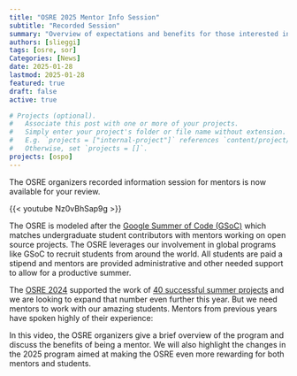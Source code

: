 ```yaml
---
title: "OSRE 2025 Mentor Info Session" 
subtitle: "Recorded Session"
summary: "Overview of expectations and benefits for those interested in mentoring for the 2025 Open Source Research Experience Program"
authors: [slieggi]
tags: [osre, sor]
Categories: [News]
date: 2025-01-28
lastmod: 2025-01-28
featured: true
draft: false
active: true

# Projects (optional).
#   Associate this post with one or more of your projects.
#   Simply enter your project's folder or file name without extension.
#   E.g. `projects = ["internal-project"]` references `content/project/deep-learning/index.md`.
#   Otherwise, set `projects = []`.
projects: [ospo]
---
```


The OSRE organizers recorded information session for mentors is now available for your review. 


{{< youtube Nz0vBhSap9g >}}  


The OSRE is modeled after the [Google Summer of Code (GSoC)](https://summerofcode.withgoogle.com/) which matches undergraduate student contributors with mentors working on open source projects. The OSRE leverages our involvement in global programs like GSoC to recruit students from around the world. All students are paid a stipend and mentors are provided administrative and other needed support to allow for a productive summer.  

The [OSRE 2024](/osre24) supported the work of [40 successful summer projects](/osre24/#studentpages) and we are looking to expand that number even further this year. But we need mentors to work with our amazing students. Mentors from previous years have spoken highly of their experience:  

In this video, the OSRE organizers give a brief overview of the program and discuss the benefits of being a mentor. We will also highlight the changes in the 2025 program aimed at making the OSRE even more rewarding for both mentors and students.
